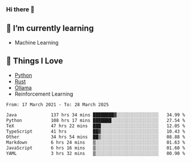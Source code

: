 ### Hi there 👋
<!-- ## About Me -->

## 🌱 I’m currently learning
- Machine Learning

## 🥰 Things I Love
- [Python](https://www.python.org/) 
- [Rust](https://www.rust-lang.org/)
- [Ollama](https://ollama.com)
- Reinforcement Learning

<!--START_SECTION:waka-->

```txt
From: 17 March 2021 - To: 28 March 2025

Java             137 hrs 34 mins ████████▓░░░░░░░░░░░░░░░░   34.99 %
Python           108 hrs 17 mins ███████░░░░░░░░░░░░░░░░░░   27.54 %
TeX              47 hrs 22 mins  ███░░░░░░░░░░░░░░░░░░░░░░   12.05 %
TypeScript       41 hrs          ██▓░░░░░░░░░░░░░░░░░░░░░░   10.43 %
Other            34 hrs 54 mins  ██▒░░░░░░░░░░░░░░░░░░░░░░   08.88 %
Markdown         6 hrs 24 mins   ▒░░░░░░░░░░░░░░░░░░░░░░░░   01.63 %
JavaScript       6 hrs 16 mins   ▒░░░░░░░░░░░░░░░░░░░░░░░░   01.60 %
YAML             3 hrs 32 mins   ▒░░░░░░░░░░░░░░░░░░░░░░░░   00.90 %
```

<!--END_SECTION:waka-->

<!--
**CharlesC03/CharlesC03** is a ✨ _special_ ✨ repository because its `README.md` (this file) appears on your GitHub profile.

Here are some ideas to get you started:

- 🔭 I’m currently working on ...
- 🌱 I’m currently learning ...
- 👯 I’m looking to collaborate on ...
- 🤔 I’m looking for help with ...
- 💬 Ask me about ...
- 📫 How to reach me: ...
- 😄 Pronouns: ...
- ⚡ Fun fact: ...
-->
